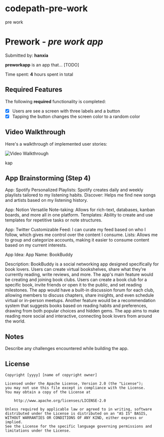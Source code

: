 # codepath-pre-work
pre work 
# Prework - *pre work app*

Submitted by: **hanxia**

**preworkapp** is an app that... [TODO] 

Time spent: **4** hours spent in total

## Required Features

The following **required** functionality is completed:

- [x] Users are see a screen with three labels and a button
- [x] Tapping the button changes the screen color to a random color
 
## Video Walkthrough

Here's a walkthrough of implemented user stories:

<img src='https://imgur.com/a/AnNLofg.gif' title='NA' width='' alt='Video Walkthrough' />


<!-- Replace this with whatever GIF tool you used! -->
kap 
<!-- Recommended tools:
[Kap](https://getkap.co/) for macOS
[ScreenToGif](https://www.screentogif.com/) for Windows
[peek](https://github.com/phw/peek) for Linux. -->

## App Brainstorming (Step 4)

App: Spotify
Personalized Playlists: Spotify creates daily and weekly playlists tailored to my listening habits.
Discover: Helps me find new songs and artists based on my listening history.

App: Notion
Versatile Note-taking: Allows for rich-text, databases, kanban boards, and more all in one platform.
Templates: Ability to create and use templates for repetitive tasks or note structures.

App: Twitter
Customizable Feed: I can curate my feed based on who I follow, which gives me control over the content I consume.
Lists: Allows me to group and categorize accounts, making it easier to consume content based on my current interests.

App Idea:
App Name: BookBuddy

Description: BookBuddy is a social networking app designed specifically for book lovers. Users can create virtual bookshelves, share what they're currently reading, write reviews, and more. The app's main feature would be creating and joining book clubs. Users can create a book club for a specific book, invite friends or open it to the public, and set reading milestones. The app would have a built-in discussion forum for each club, allowing members to discuss chapters, share insights, and even schedule virtual or in-person meetups. Another feature would be a recommendation system that suggests books based on reading habits and preferences, drawing from both popular choices and hidden gems. The app aims to make reading more social and interactive, connecting book lovers from around the world.
## Notes

Describe any challenges encountered while building the app.

## License

    Copyright [yyyy] [name of copyright owner]

    Licensed under the Apache License, Version 2.0 (the "License");
    you may not use this file except in compliance with the License.
    You may obtain a copy of the License at

        http://www.apache.org/licenses/LICENSE-2.0

    Unless required by applicable law or agreed to in writing, software
    distributed under the License is distributed on an "AS IS" BASIS,
    WITHOUT WARRANTIES OR CONDITIONS OF ANY KIND, either express or implied.
    See the License for the specific language governing permissions and
    limitations under the License.
